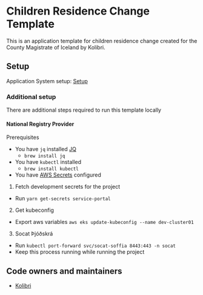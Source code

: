 # Children Residence Change Template

This is an application template for children residence change created for the County Magistrate of Iceland by Kolibri.

## Setup

Application System setup: [Setup](https://github.com/island-is/island.is/tree/main/apps/application-system)

### Additional setup

There are additional steps required to run this template locally

#### National Registry Provider

Prerequisites

- You have `jq` installed [JQ](https://stedolan.github.io/jq/)
  - `brew install jq`
- You have `kubectl` installed
  - `brew install kubectl`
- You have [AWS Secrets](../../../../handbook/repository/aws-secrets.md) configured

1. Fetch development secrets for the project

- Run `yarn get-secrets service-portal`

2. Get kubeconfig

- Export aws variables `aws eks update-kubeconfig --name dev-cluster01`

3. Socat Þjóðskrá

- Run `kubectl port-forward svc/socat-soffia 8443:443 -n socat`
- Keep this process running while running the project

## Code owners and maintainers

- [Kolibri](https://github.com/orgs/island-is/teams/kolibri-modern-family)
